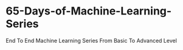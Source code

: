 # 65-Days-of-Machine-Learning-Series
End To End Machine Learning Series From Basic To Advanced Level
